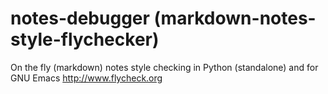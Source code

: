 # notes-debugger (markdown-notes-style-flychecker)

On the fly (markdown) notes style checking in Python (standalone) and for GNU Emacs http://www.flycheck.org
